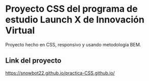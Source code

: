 # Proyecto CSS del programa de estudio Launch X de Innovación Virtual
Proyecto hecho en CSS, responsivo y usando metodología BEM.

## Link del proyecto
https://snowbot22.github.io/practica-CSS.github.io/
